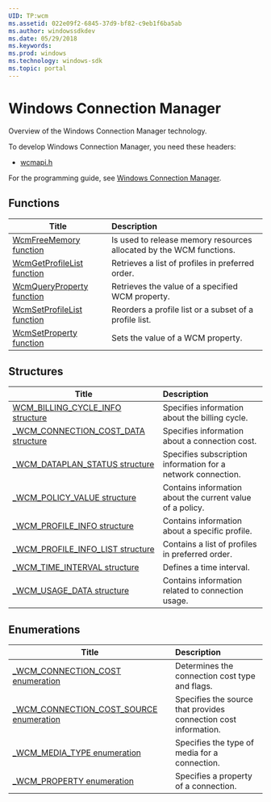 ```yaml
---
UID: TP:wcm
ms.assetid: 022e09f2-6845-37d9-bf82-c9eb1f6ba5ab
ms.author: windowssdkdev
ms.date: 05/29/2018
ms.keywords: 
ms.prod: windows
ms.technology: windows-sdk
ms.topic: portal
---
```


# Windows Connection Manager



Overview of the Windows Connection Manager technology.

To develop Windows Connection Manager, you need these headers:

 * [wcmapi.h](..\wcmapi\index.md)

For the programming guide, see [Windows Connection Manager](/windows/desktop/wcm).

## Functions

| Title   | Description   |
| ---- |:---- |
| [WcmFreeMemory function](..\wcmapi\nf-wcmapi-wcmfreememory.md) | Is used to release memory resources allocated by the WCM functions. |
| [WcmGetProfileList function](..\wcmapi\nf-wcmapi-wcmgetprofilelist.md) | Retrieves a list of profiles in preferred order. |
| [WcmQueryProperty function](..\wcmapi\nf-wcmapi-wcmqueryproperty.md) | Retrieves the value of a specified WCM property. |
| [WcmSetProfileList function](..\wcmapi\nf-wcmapi-wcmsetprofilelist.md) | Reorders a profile list or a subset of a profile list. |
| [WcmSetProperty function](..\wcmapi\nf-wcmapi-wcmsetproperty.md) | Sets the value of a WCM property. |

## Structures

| Title   | Description   |
| ---- |:---- |
| [WCM_BILLING_CYCLE_INFO structure](..\wcmapi\ns-wcmapi-wcm_billing_cycle_info.md) | Specifies information about the billing cycle. |
| [_WCM_CONNECTION_COST_DATA structure](..\wcmapi\ns-wcmapi-_wcm_connection_cost_data.md) | Specifies information about a connection cost. |
| [_WCM_DATAPLAN_STATUS structure](..\wcmapi\ns-wcmapi-_wcm_dataplan_status.md) | Specifies subscription information for a network connection. |
| [_WCM_POLICY_VALUE structure](..\wcmapi\ns-wcmapi-_wcm_policy_value.md) | Contains information about the current value of a policy. |
| [_WCM_PROFILE_INFO structure](..\wcmapi\ns-wcmapi-_wcm_profile_info.md) | Contains information about a specific profile. |
| [_WCM_PROFILE_INFO_LIST structure](..\wcmapi\ns-wcmapi-_wcm_profile_info_list.md) | Contains a list of profiles in preferred order. |
| [_WCM_TIME_INTERVAL structure](..\wcmapi\ns-wcmapi-_wcm_time_interval.md) | Defines a time interval. |
| [_WCM_USAGE_DATA structure](..\wcmapi\ns-wcmapi-_wcm_usage_data.md) | Contains information related to connection usage. |

## Enumerations

| Title   | Description   |
| ---- |:---- |
| [_WCM_CONNECTION_COST enumeration](..\wcmapi\ne-wcmapi-_wcm_connection_cost.md) | Determines the connection cost type and flags. |
| [_WCM_CONNECTION_COST_SOURCE enumeration](..\wcmapi\ne-wcmapi-_wcm_connection_cost_source.md) | Specifies the source that provides connection cost information. |
| [_WCM_MEDIA_TYPE enumeration](..\wcmapi\ne-wcmapi-_wcm_media_type.md) | Specifies the type of media for a connection. |
| [_WCM_PROPERTY enumeration](..\wcmapi\ne-wcmapi-_wcm_property.md) | Specifies a property of a connection. |
